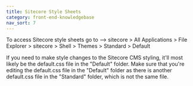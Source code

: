 ```yaml
---
title: Sitecore Style Sheets
category: front-end-knowledgebase
nav_sort: 7
---
```


To access Sitecore style sheets go to --> sitecore > All Applications > File Explorer > sitecore > Shell > Themes > Standard > Default

If you need to make style changes to the Sitecore CMS styling, it'll most likely be the default.css file in the "Default" folder. Make sure that you're editing the default.css file in the "Default" folder as there is another default.css file in the "Standard" folder, which is not the same file.